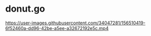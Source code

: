 # donut.go



https://user-images.githubusercontent.com/34047281/156510419-6f52460a-dd96-42be-a5ee-a32672192e5c.mp4

